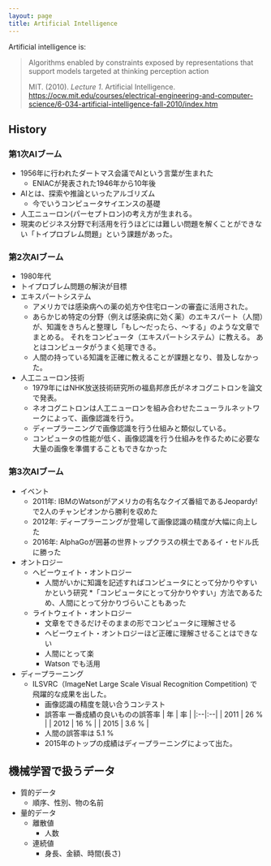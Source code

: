 ```yaml
---
layout: page
title: Artificial Intelligence
---
```


Artificial intelligence is:

> Algorithms enabled by constraints exposed by representations that support
> models targeted at thinking perception action
>
> MIT. (2010). _Lecture 1_. Artificial Intelligence. https://ocw.mit.edu/courses/electrical-engineering-and-computer-science/6-034-artificial-intelligence-fall-2010/index.htm



## History

### 第1次AIブーム

* 1956年に行われたダートマス会議でAIという言葉が生まれた
    * ENIACが発表された1946年から10年後
* AIとは、探索や推論といったアルゴリズム
    * 今でいうコンピュータサイエンスの基礎
* 人工ニューロン(パーセプトロン)の考え方が生まれる。
* 現実のビジネス分野で利活用を行うほどには難しい問題を解くことができない「トイプロブレム問題」という課題があった。

### 第2次AIブーム

* 1980年代
* トイプロブレム問題の解決が目標
* エキスパートシステム
    * アメリカでは感染病への薬の処方や住宅ローンの審査に活用された。
    * あらかじめ特定の分野（例えば感染病に効く薬）のエキスパート（人間）が、知識をきちんと整理し「もし〜だったら、〜する」のような文章でまとめる。
       それをコンピュータ（エキスパートシステム）に教える。 あとはコンピュータがうまく処理できる。
    * 人間の持っている知識を正確に教えることが課題となり、普及しなかった。
* 人工ニューロン技術
    * 1979年にはNHK放送技術研究所の福島邦彦氏がネオコグニトロンを論文で発表。
    * ネオコグニトロンは人工ニューロンを組み合わせたニューラルネットワークによって、画像認識を行う。
    * ディープラーニングで画像認識を行う仕組みと類似している。
    * コンピュータの性能が低く、画像認識を行う仕組みを作るために必要な大量の画像を準備することもできなかった
    
### 第3次AIブーム

* イベント
    * 2011年: IBMのWatsonがアメリカの有名なクイズ番組であるJeopardy!で2人のチャンピオンから勝利を収めた
    * 2012年: ディープラーニングが登場して画像認識の精度が大幅に向上した
    * 2016年: AlphaGoが囲碁の世界トップクラスの棋士であるイ・セドル氏に勝った
* オントロジー
    * ヘビーウェイト・オントロジー
        * 人間がいかに知識を記述すればコンピュータにとって分かりやすいかという研究
        *「コンピュータにとって分かりやすい」方法であるため、人間にとって分かりづらいこともあった
    * ライトウェイト・オントロジー
        * 文章をできるだけそのままの形でコンピュータに理解させる
        * ヘビーウェイト・オントロジーほど正確に理解させることはできない
        * 人間にとって楽
        * Watson でも活用
* ディープラーニング
    * ILSVRC（ImageNet Large Scale Visual Recognition Competition) で飛躍的な成果を出した。
        * 画像認識の精度を競い合うコンテスト
        * 誤答率
            一番成績の良いものの誤答率
            | 年 | 率 |
            |:--|:--|
            | 2011 | 26 % |
            | 2012 | 16 % |
            | 2015 | 3.6 % |
        * 人間の誤答率は 5.1 %
        * 2015年のトップの成績はディープラーニングによって出た。

## 機械学習で扱うデータ

* 質的データ
    * 順序、性別、物の名前
* 量的データ
    * 離散値
        * 人数
    * 連続値
        * 身長、金額、時間(長さ)
